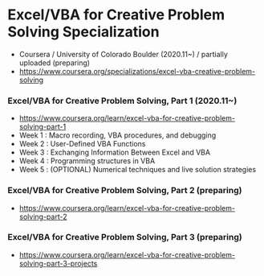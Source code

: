 # Excel/VBA for Creative Problem Solving Specialization
- Coursera / University of Colorado Boulder (2020.11~) / partially uploaded (preparing)
- https://www.coursera.org/specializations/excel-vba-creative-problem-solving

### Excel/VBA for Creative Problem Solving, Part 1 (2020.11~)
- https://www.coursera.org/learn/excel-vba-for-creative-problem-solving-part-1
- Week 1 : Macro recording, VBA procedures, and debugging
- Week 2 : User-Defined VBA Functions
- Week 3 : Exchanging Information Between Excel and VBA
- Week 4 : Programming structures in VBA
- Week 5 : (OPTIONAL) Numerical techniques and live solution strategies

### Excel/VBA for Creative Problem Solving, Part 2 (preparing)
- https://www.coursera.org/learn/excel-vba-for-creative-problem-solving-part-2

### Excel/VBA for Creative Problem Solving, Part 3 (preparing)
- https://www.coursera.org/learn/excel-vba-for-creative-problem-solving-part-3-projects
